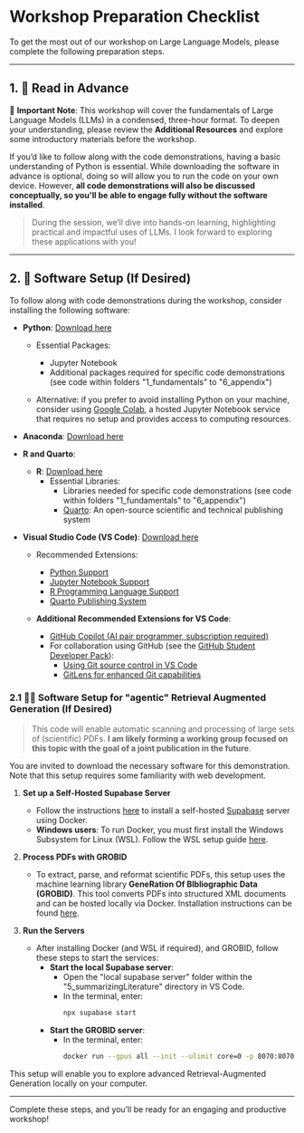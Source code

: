 # Workshop Preparation Checklist

To get the most out of our workshop on Large Language Models, please complete the following preparation steps.

---

## 1. 📖 Read in Advance

📢 **Important Note**: This workshop will cover the fundamentals of Large Language Models (LLMs) in a condensed, three-hour format. To deepen your understanding, please review the **Additional Resources** and explore some introductory materials before the workshop.

If you’d like to follow along with the code demonstrations, having a basic understanding of Python is essential. While downloading the software in advance is optional, doing so will allow you to run the code on your own device. However, **all code demonstrations will also be discussed conceptually, so you'll be able to engage fully without the software installed**.

> During the session, we’ll dive into hands-on learning, highlighting practical and impactful uses of LLMs. I look forward to exploring these applications with you!

---

## 2. 🔧 Software Setup (If Desired)

To follow along with code demonstrations during the workshop, consider installing the following software:

- **Python**: [Download here](https://www.python.org/downloads/)
  - Essential Packages:
    - Jupyter Notebook
    - Additional packages required for specific code demonstrations (see code within folders "1_fundamentals" to "6_appendix")

  - Alternative: if you prefer to avoid installing Python on your machine, consider using [Google Colab](https://colab.google/), a hosted Jupyter Notebook service that requires no setup and provides access to computing resources.

- **Anaconda**: [Download here](https://www.anaconda.com/download)

- **R and Quarto**:
  - **R**: [Download here](https://posit.co/download/rstudio-desktop/)
    - Essential Libraries:
      - Libraries needed for specific code demonstrations (see code within folders "1_fundamentals" to "6_appendix")
      - [Quarto](https://quarto.org/): An open-source scientific and technical publishing system

- **Visual Studio Code (VS Code)**: [Download here](https://code.visualstudio.com/)
  - Recommended Extensions:
    - [Python Support](https://marketplace.visualstudio.com/items?itemName=ms-python.python)
    - [Jupyter Notebook Support](https://marketplace.visualstudio.com/items?itemName=ms-toolsai.jupyter)
    - [R Programming Language Support](https://marketplace.visualstudio.com/items?itemName=REditorSupport.r)
    - [Quarto Publishing System](https://marketplace.visualstudio.com/items?itemName=quarto.quarto)

  - **Additional Recommended Extensions for VS Code**:
    - [GitHub Copilot (AI pair programmer, subscription required)](https://marketplace.visualstudio.com/items?itemName=GitHub.copilot-chat)
    - For collaboration using GitHub (see the [GitHub Student Developer Pack](https://education.github.com/pack)):
      - [Using Git source control in VS Code](https://code.visualstudio.com/docs/sourcecontrol/overview)
      - [GitLens for enhanced Git capabilities](https://marketplace.visualstudio.com/items?itemName=eamodio.gitlens)


### 2.1 🔧🔧 Software Setup for "agentic" Retrieval Augmented Generation (If Desired)

> This code will enable automatic scanning and processing of large sets of (scientific) PDFs. **I am likely forming a working group focused on this topic with the goal of a joint publication in the future**.

You are invited to download the necessary software for this demonstration. Note that this setup requires some familiarity with web development.

1. **Set up a Self-Hosted Supabase Server**
   - Follow the instructions [here](https://supabase.com/docs/guides/self-hosting/docker) to install a self-hosted [Supabase](https://supabase.com/) server using Docker.
    - **Windows users**: To run Docker, you must first install the Windows Subsystem for Linux (WSL). Follow the WSL setup guide [here](https://learn.microsoft.com/en-us/windows/wsl/install).

2. **Process PDFs with GROBID**
   - To extract, parse, and reformat scientific PDFs, this setup uses the machine learning library **GeneRation Of BIbliographic Data (GROBID)**. This tool converts PDFs into structured XML documents and can be hosted locally via Docker. Installation instructions can be found [here](https://grobid.readthedocs.io/en/latest/Grobid-docker/#grobid-and-docker-containers).

3. **Run the Servers**
   - After installing Docker (and WSL if required), and GROBID, follow these steps to start the services:
     - **Start the local Supabase server**:
       - Open the "local supabase server" folder within the "5_summarizingLiterature" directory in VS Code.
       - In the terminal, enter:  
         ```bash
         npx supabase start
         ```
     - **Start the GROBID server**:
       - In the terminal, enter:  
         ```bash
         docker run --gpus all --init --ulimit core=0 -p 8070:8070 grobid/grobid:0.8.1
         ```

This setup will enable you to explore advanced Retrieval-Augmented Generation locally on your computer.
   

---

Complete these steps, and you’ll be ready for an engaging and productive workshop!
